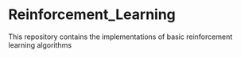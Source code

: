 # Reinforcement_Learning
This repository contains the implementations of basic reinforcement learning algorithms
